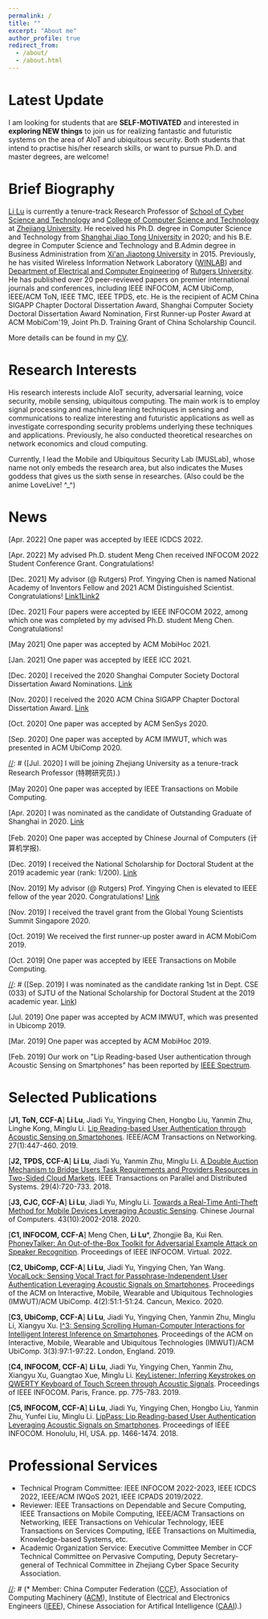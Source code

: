 ```yaml
---
permalink: /
title: ""
excerpt: "About me"
author_profile: true
redirect_from: 
  - /about/
  - /about.html
---
```

Latest Update
=====
I am looking for students that are **SELF-MOTIVATED** and interested in **exploring NEW things** to join us for realizing fantastic and futuristic systems on the area of AIoT and ubiquitous security. Both students that intend to practise his/her research skills, or want to pursue Ph.D. and master degrees, are welcome!

Brief Biography
=====
[Li Lu](https://person.zju.edu.cn/lynnluli) is currently a tenure-track Research Professor of [School of Cyber Science and Technology](https://icsr.zju.edu.cn) and [College of Computer Science and Technology](http://www.en.cs.zju.edu.cn/) at [Zhejiang University](https://www.zju.edu.cn). He received his Ph.D. degree in Computer Science and Technology from [Shanghai Jiao Tong University](https://www.sjtu.edu.cn) in 2020; and his B.E. degree in Computer Science and Technology and B.Admin degree in Business Administration from [Xi'an Jiaotong University](https://www.xjtu.edu.cn) in 2015. Previously, he has visited Wireless Information Network Laboratory ([WINLAB](https://winlab.rutgers.edu/)) and [Department of Electrical and Computer Engineering](https://www.ece.rutgers.edu/) of [Rutgers University](https://www.rutgers.edu). He has published over 20 peer-reviewed papers on premier international journals and conferences, including IEEE INFOCOM, ACM UbiComp, IEEE/ACM ToN, IEEE TMC, IEEE TPDS, etc. He is the recipient of ACM China SIGAPP Chapter Doctoral Dissertation Award, Shanghai Computer Society Doctoral Dissertation Award Nomination, First Runner-up Poster Award at ACM MobiCom'19, Joint Ph.D. Training Grant of China Scholarship Council.

More details can be found in my [CV](http://lynnlilu.github.io/files/cv-luli.pdf).

Research Interests
======
His research interests include AIoT security, adversarial learning, voice security, mobile sensing, ubiquitous computing. The main work is to employ signal processing and machine learning techniques in sensing and communications to realize interesting and futuristic applications as well as investigate corresponding security problems underlying these techniques and applications. Previously, he also conducted theoretical researches on network economics and cloud computing.

Currently, I lead the Mobile and Ubiquitous Security Lab (MUSLab), whose name not only embeds the research area, but also indicates the Muses goddess that gives us the sixth sense in researches. (Also could be the anime LoveLive! ^_^)

News
=====
\[Apr. 2022\] One paper was accepted by IEEE ICDCS 2022.

\[Apr. 2022\] My advised Ph.D. student Meng Chen received INFOCOM 2022 Student Conference Grant. Congratulations!

\[Dec. 2021\] My advisor (@ Rutgers) Prof. Yingying Chen is named National Academy of Inventors Fellow and 2021 ACM Distinguished Scientist. Congratulations! [Link1](https://www.ece.rutgers.edu/news/professor-named-national-academy-inventors-fellow)[Link2](https://www.ece.rutgers.edu/news/yingying-chen-selected-2021-acm-distinguished-member)

\[Dec. 2021\] Four papers were accepted by IEEE INFOCOM 2022, among which one was completed by my advised Ph.D. student Meng Chen. Congratulations!

\[May 2021\] One paper was accepted by ACM MobiHoc 2021.

[//]: #  (\[Apr. 2021\] I served as a TPC member of IEEE INFOCOM 2022.)

[//]: #  (\[Feb. 2021\] I served as a TPC member of IEEE/ACM IWQoS 2021.)

\[Jan. 2021\] One paper was accepted by IEEE ICC 2021.

\[Dec. 2020\] I received the 2020 Shanghai Computer Society Doctoral Dissertation Award Nominations. [Link](http://scs.sh.cn/shhash/shjsjxh/hash/hyhdzj/2020/12/21/2c93fc15764be4a101768338cb092724.html?tm=1608519346638)

\[Nov. 2020\] I received the 2020 ACM China SIGAPP Chapter Doctoral Dissertation Award. [Link](http://www.acmturc.com/2021/cn/doctoral_thesis_award.html)

\[Oct. 2020\] One paper was accepted by ACM SenSys 2020.

[//]: # (which was collaborated with Prof. Yingying Chen's group when I visited Rutgers. Congratulations!)

\[Sep. 2020\] One paper was accepted by ACM IMWUT, which was presented in ACM UbiComp 2020.

[//]: # (\[Jul. 2020\] I will be joining Zhejiang University as a tenure-track Research Professor (特聘研究员).)

[//]: # (\[May 2020\] I was invited to give the talk about ubiquitous sensing and computing on mobile and IoT security at Zhejiang University.)

[//]: # (\[May 2020\] I have successfully defended my thesis! Many thanks to my advisors and thesis defense committee!)

\[May 2020\] One paper was accepted by IEEE Transactions on Mobile Computing.

\[Apr. 2020\] I was nominated as the candidate of Outstanding Graduate of Shanghai in 2020. [Link](http://xsb.seiee.sjtu.edu.cn/xsb/info/16548.htm)

\[Feb. 2020\] One paper was accepted by Chinese Journal of Computers (计算机学报).

\[Dec. 2019\] I received the National Scholarship for Doctoral Student at the 2019 academic year (rank: 1/200). [Link](http://xsb.seiee.sjtu.edu.cn/xsb/info/15682.htm)

\[Nov. 2019\] My advisor (@ Rutgers) Prof. Yingying Chen is elevated to IEEE fellow of the year 2020. Congratulations! [Link](https://www.ece.rutgers.edu/news/professor-yingying-chen-elevated-ieee-fellow)

[//]: #  (\[Nov. 2019\] I was invited to give the talk about ubiquitous sensing and computing on cyber security and privacy at Zhejiang University of Technology.)

\[Nov. 2019\] I received the travel grant from the Global Young Scientists Summit Singapore 2020.

\[Oct. 2019\] We received the first runner-up poster award in ACM MobiCom 2019. 

[//]: # (whose work is collaborated with Prof. Yingying Chen's group. Congratulations!)

\[Oct. 2019\] One paper was accepted by IEEE Transactions on Mobile Computing.

[//]: # (\[Sep. 2019\] I was nominated as the candidate ranking 1st in Dept. CSE (033) of SJTU of the National Scholarship for Doctoral Student at the 2019 academic year. [Link](http://xsb.seiee.sjtu.edu.cn/xsb/info/15682.htm))

\[Jul. 2019\] One paper was accepted by ACM IMWUT, which was presented in Ubicomp 2019.

\[Mar. 2019\] One paper was accepted by ACM MobiHoc 2019.

[//]: # (which was collaborated with the junior Ph.D. student Hao Kong in Prof. Yu's group. Hao and I are the co-first authors of this work. Congratulations!)

\[Feb. 2019\] Our work on &quot;Lip Reading-based User authentication through Acoustic Sensing on Smartphones&quot; has been reported by [IEEE Spectrum](https://spectrum.ieee.org/tech-talk/consumer-electronics/gadgets/this-new-approach-for-user-identification-allows-phones-to-read-your-lips).

[//]: # (\[Nov. 2018\] I received the National Scholarship for Doctoral Student at the 2018 academic year.)

Selected Publications
======
[**J1, ToN, CCF-A**] **Li Lu**, Jiadi Yu, Yingying Chen, Hongbo Liu, Yanmin Zhu, Linghe Kong, Minglu Li. [Lip Reading-based User Authentication through Acoustic Sensing on Smartphones](https://lynnlilu.github.io/publication/2019-01-journal-LipPass-TON). IEEE/ACM Transactions on Networking. 27(1):447-460. 2019.

[**J2, TPDS, CCF-A**] **Li Lu**, Jiadi Yu, Yanmin Zhu, Minglu Li. [A Double Auction Mechanism to Bridge Users Task Requirements and Providers Resources in Two-Sided Cloud Markets](https://lynnlilu.github.io/publication/2018-04-journal-Auction-TPDS). IEEE Transactions on Parallel and Distributed Systems. 29(4):720-733. 2018.

[**J3, CJC, CCF-A**] **Li Lu**, Jiadi Yu, Minglu Li. [Towards a Real-Time Anti-Theft Method for Mobile Devices Leveraging Acoustic Sensing](https://lynnlilu.github.io/publication/2020-02-journal-EchoScan-CJC). Chinese Journal of Computers. 43(10):2002-2018. 2020.

[**C1, INFOCOM, CCF-A**] Meng Chen, **Li Lu***, Zhongjie Ba, Kui Ren. [PhoneyTalker: An Out-of-the-Box Toolkit for Adversarial Example Attack on Speaker Recognition](https://lynnlilu.github.io/publication/2022-05-conference-PhoneyTalker-infocom). Proceedings of IEEE INFOCOM. Virtual. 2022.

[**C2, UbiComp, CCF-A**] **Li Lu**, Jiadi Yu, Yingying Chen, Yan Wang. [VocalLock: Sensing Vocal Tract for Passphrase-Independent User Authentication Leveraging Acoustic Signals on Smartphones](https://lynnlilu.github.io/publication/2020-06-conference-VocalLock-ubicomp). Proceedings of the ACM on Interactive, Mobile, Wearable and Ubiquitous Technologies (IMWUT)/ACM UbiComp. 4(2):51:1-51:24. Cancun, Mexico. 2020.

[**C3, UbiComp, CCF-A**] **Li Lu**, Jiadi Yu, Yingying Chen, Yanmin Zhu, Minglu Li, Xiangyu Xu. [I^3: Sensing Scrolling Human-Computer Interactions for Intelligent Interest Inference on Smartphones](https://lynnlilu.github.io/publication/2019-09-conference-I3-ubicomp). Proceedings of the ACM on Interactive, Mobile, Wearable and Ubiquitous Technologies (IMWUT)/ACM UbiComp. 3(3):97:1-97:22. London, England. 2019.

[**C4, INFOCOM, CCF-A**] **Li Lu**, Jiadi Yu, Yingying Chen, Yanmin Zhu, Xiangyu Xu, Guangtao Xue, Minglu Li. [KeyListener: Inferring Keystrokes on QWERTY Keyboard of Touch Screen through Acoustic Signals](https://lynnlilu.github.io/publication/2019-04-conference-KeyListener-infocom). Proceedings of IEEE INFOCOM. Paris, France. pp. 775-783. 2019. 

[**C5, INFOCOM, CCF-A**] **Li Lu**, Jiadi Yu, Yingying Chen, Hongbo Liu, Yanmin Zhu, Yunfei Liu, Minglu Li. [LipPass: Lip Reading-based User Authentication Leveraging Acoustic Signals on Smartphones](https://lynnlilu.github.io/publication/2018-04-conference-LipPass-infocom). Proceedings of IEEE INFOCOM. Honolulu, HI, USA. pp. 1466-1474. 2018.

Professional Services
======
* Technical Program Committee: IEEE INFOCOM 2022-2023, IEEE ICDCS 2022, IEEE/ACM IWQoS 2021, IEEE ICPADS 2019/2022.
* Reviewer: IEEE Transactions on Dependable and Secure Computing, IEEE Transactions on Mobile Computing, IEEE/ACM Transactions on Networking, IEEE Transactions on Vehicular Technology, IEEE Transactions on Services Computing, IEEE Transactions on Multimedia, Knowledge-based Systems, etc.
* Academic Organization Service: Executive Committee Member in CCF Technical Committee on Pervasive Computing, Deputy Secretary-general of Technical Committee in Zhejiang Cyber Space Security Association.

[//]: # (* Member: China Computer Federation ([CCF](https://www.ccf.org.cn/)), Association of Computing Machinery ([ACM](https://www.acm.org/)), Institute of Electrical and Electronics Engineers ([IEEE](https://www.ieee.org)), Chinese Association for Artifical Intelligence ([CAAI](https://www.caai.cn)).)